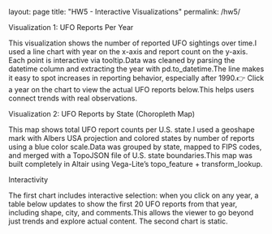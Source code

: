 layout: page
title: "HW5 - Interactive Visualizations"
permalink: /hw5/

Visualization 1: UFO Reports Per Year

This visualization shows the number of reported UFO sightings over time.I used a line chart with year on the x-axis and report count on the y-axis. Each point is interactive via tooltip.Data was cleaned by parsing the datetime column and extracting the year with pd.to_datetime.The line makes it easy to spot increases in reporting behavior, especially after 1990.👉 Click a year on the chart to view the actual UFO reports below.This helps users connect trends with real observations.

Visualization 2: UFO Reports by State (Choropleth Map)

This map shows total UFO report counts per U.S. state.I used a geoshape mark with Albers USA projection and colored states by number of reports using a blue color scale.Data was grouped by state, mapped to FIPS codes, and merged with a TopoJSON file of U.S. state boundaries.This map was built completely in Altair using Vega-Lite’s topo_feature + transform_lookup.

Interactivity

The first chart includes interactive selection: when you click on any year, a table below updates to show the first 20 UFO reports from that year, including shape, city, and comments.This allows the viewer to go beyond just trends and explore actual content. The second chart is static.